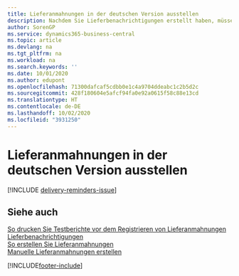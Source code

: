 ```yaml
---
title: Lieferanmahnungen in der deutschen Version ausstellen
description: Nachdem Sie Lieferbenachrichtigungen erstellt haben, müssen Sie sie registrieren und ausdrucken, sodass Sie Mahnungen an Kreditoren in der deutschen Version verschicken können. Vor dem Ausstellen von Lieferbenachrichtigungen können Sie einen Testbericht drucken.
author: SorenGP
ms.service: dynamics365-business-central
ms.topic: article
ms.devlang: na
ms.tgt_pltfrm: na
ms.workload: na
ms.search.keywords: ''
ms.date: 10/01/2020
ms.author: edupont
ms.openlocfilehash: 71300dafcaf5cdbb0e1c4a9704ddeabc1c2b5d2c
ms.sourcegitcommit: 428f180604e5afcf94fa0e92a0615f58c88e13cd
ms.translationtype: HT
ms.contentlocale: de-DE
ms.lasthandoff: 10/02/2020
ms.locfileid: "3931250"
---
```

# <a name="issue-delivery-reminders-in-the-german-version"></a>Lieferanmahnungen in der deutschen Version ausstellen

[!INCLUDE [delivery-reminders-issue](../includes/ATCHDE/delivery-reminders-issue.md)] 

## <a name="see-also"></a>Siehe auch

[So drucken Sie Testberichte vor dem Registrieren von Lieferanmahnungen](how-to-print-test-reports-for-delivery-reminders.md)  
[Lieferbenachrichtigungen](delivery-reminders.md)  
[So erstellen Sie Lieferanmahnungen](how-to-generate-delivery-reminders.md)  
[Manuelle Lieferanmahnungen erstellen](how-to-create-delivery-reminders-manually.md)  


[!INCLUDE[footer-include](../../includes/footer-banner.md)]